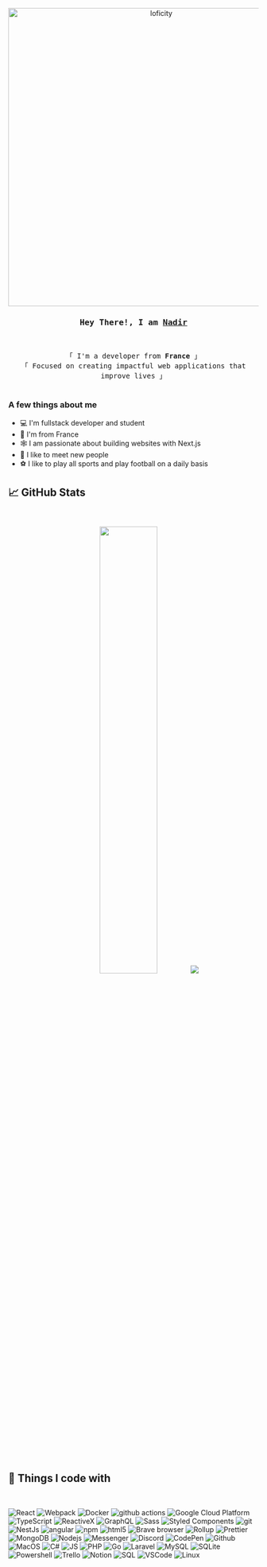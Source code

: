 <p align="center">
<img alt="loficity" width="600px" src="https://github.com/HyunCafe/HyunCafe/raw/main/assests/loficity.gif"</img>
</p>

<h3 align="center">
        <samp>Hey There!, I am
                <b><a target="_blank" href="https://github.com/NAAADIR/">Nadir</a></b>
        </samp>
</h3>
<br>

<p align="center">
        <!-- Intro -->
        <samp>
                「 I'm a developer from <b>France</b> 」
                <br>
                「 Focused on creating impactful web applications that improve lives</b> 」
                <br>
                <br>
        </samp>
</p> 

### A few things about me

- 💻 I'm fullstack developer and student
- 📍 I'm from France
- 🕸️ I am passionate about building websites with Next.js
- 🤝 I like to meet new people
- ⚽ I like to play all sports and play football on a daily basis

## 📈 GitHub Stats
<br>
<p align="center">
  <img width="48%" src="https://github-readme-streak-stats.herokuapp.com/?user=NAAADIR&theme=radical" />
  <img src="https://github-readme-stats.vercel.app/api/top-langs/?username=NAAADIR&theme=radical" />
</p>

## 📰 Things I code with
<br>
<p>
  <img alt="React" src="https://img.shields.io/badge/-React-45b8d8?style=flat-square&logo=react&logoColor=white" />
  <img alt="Webpack" src="https://img.shields.io/badge/-Webpack-8DD6F9?style=flat-square&logo=webpack&logoColor=white" /> 
  <img alt="Docker" src="https://img.shields.io/badge/-Docker-46a2f1?style=flat-square&logo=docker&logoColor=white" />
  <img alt="github actions" src="https://img.shields.io/badge/-Github_Actions-2088FF?style=flat-square&logo=github-actions&logoColor=white" />
  <img alt="Google Cloud Platform" src="https://img.shields.io/badge/-Google_Cloud_Platform-1a73e8?style=flat-square&logo=google-cloud&logoColor=white" />
  <img alt="TypeScript" src="https://img.shields.io/badge/-TypeScript-007ACC?style=flat-square&logo=typescript&logoColor=white" />
  <img alt="ReactiveX" src="https://img.shields.io/badge/-RxJs-B7178C?style=flat-square&logo=reactivex&logoColor=white" />
  <img alt="GraphQL" src="https://img.shields.io/badge/-GraphQL-E10098?style=flat-square&logo=graphql&logoColor=white" />
  <img alt="Sass" src="https://img.shields.io/badge/-Sass-CC6699?style=flat-square&logo=sass&logoColor=white" />
  <img alt="Styled Components" src="https://img.shields.io/badge/-Styled_Components-db7092?style=flat-square&logo=styled-components&logoColor=white" />
  <img alt="git" src="https://img.shields.io/badge/-Git-F05032?style=flat-square&logo=git&logoColor=white" />
  <img alt="NestJs" src="https://img.shields.io/badge/-NestJs-ea2845?style=flat-square&logo=nestjs&logoColor=white" />
  <img alt="angular" src="https://img.shields.io/badge/-Angular-DD0031?style=flat-square&logo=angular&logoColor=white" />
  <img alt="npm" src="https://img.shields.io/badge/-NPM-CB3837?style=flat-square&logo=npm&logoColor=white" />
  <img alt="html5" src="https://img.shields.io/badge/-HTML5-E34F26?style=flat-square&logo=html5&logoColor=white" />
  <img alt="Brave browser" src="https://img.shields.io/badge/-Brave_Browser-FB542B?style=flat-square&logo=brave&logoColor=white" />
  <img alt="Rollup" src="https://img.shields.io/badge/-Rollup-EC4A3F?style=flat-square&logo=rollup.js&logoColor=white" />
  <img alt="Prettier" src="https://img.shields.io/badge/-Prettier-F7B93E?style=flat-square&logo=prettier&logoColor=white" />
  <img alt="MongoDB" src="https://img.shields.io/badge/-MongoDB-13aa52?style=flat-square&logo=mongodb&logoColor=white" />
  <img alt="Nodejs" src="https://img.shields.io/badge/-Nodejs-43853d?style=flat-square&logo=Node.js&logoColor=white" />
  <img alt="Messenger" src=https://img.shields.io/badge/Messenger-00B2FF?style=flat-square&logo=messenger&logoColor=white />
  <img alt="Discord" src=https://img.shields.io/badge/Discord-7289DA?style=flat-square&logo=discord&logoColor=white />
  <img alt="CodePen" src=https://img.shields.io/badge/Codepen-000000?style=flat-square&logo=codepen&logoColor=white />
  <img alt="Github" src=https://img.shields.io/badge/GitHub-100000?style=flat-square&logo=github&logoColor=white />
  <img alt="MacOS" src=https://img.shields.io/badge/mac%20os-000000?style=flat-square&logo=apple&logoColor=white />
  <img alt="C#" src=https://img.shields.io/badge/C%23-239120?style=flat-square&logo=c-sharp&logoColor=white />
  <img alt="JS" src=https://img.shields.io/badge/JavaScript-323330?style=flat-square&logo=javascript&logoColor=F7DF1E />
  <img alt="PHP" src=https://img.shields.io/badge/PHP-777BB4?style=flat-square&logo=php&logoColor=white />
  <img alt="Go" src=https://img.shields.io/badge/Go-00ADD8?style=flat-square&logo=go&logoColor=white />
  <img alt="Laravel" src=https://img.shields.io/badge/Laravel-FF2D20?style=flat-square&logo=laravel&logoColor=white />
  <img alt="MySQL" src=https://img.shields.io/badge/MySQL-00000F?style=flat-square&logo=mysql&logoColor=white />
  <img alt="SQLite" src=https://img.shields.io/badge/SQLite-07405E?style=flat-square&logo=sqlite&logoColor=white />
  <img alt="Powershell" src=https://img.shields.io/badge/powershell-5391FE?style=flat-square&logo=powershell&logoColor=white />
  <img alt="Trello" src=https://img.shields.io/badge/Trello-0052CC?style=flat-square&logo=trello&logoColor=white />
  <img alt="Notion" src=https://img.shields.io/badge/Notion-000000?style=flat-square&logo=notion&logoColor=white />
  <img alt="SQL" src=https://img.shields.io/badge/Microsoft_SQL_Server-CC2927?style=flat-square&logo=microsoft-sql-server&logoColor=white />
  <img alt="VSCode" src=https://img.shields.io/badge/Visual_Studio_Code-0078D4?style=flat-square&logo=visual%20studio%20code&logoColor=white />
  <img alt="Linux" src=https://img.shields.io/badge/Linux-FCC624?style=flat-square&logo=linux&logoColor=black />
</p>
